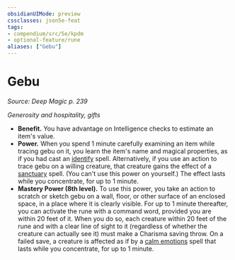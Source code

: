 ```yaml
---
obsidianUIMode: preview
cssclasses: json5e-feat
tags:
- compendium/src/5e/kpdm
- optional-feature/rune
aliases: ["Gebu"]
---
```

# Gebu
*Source: Deep Magic p. 239*  

*Generosity and hospitality, gifts*

- **Benefit.** You have advantage on Intelligence checks to estimate an item's value.  
- **Power.** When you spend 1 minute carefully examining an item while tracing gebu on it, you learn the item's name and magical properties, as if you had cast an [identify](compendium/spells/identify.md) spell. Alternatively, if you use an action to trace gebu on a willing creature, that creature gains the effect of a [sanctuary](compendium/spells/sanctuary.md) spell. (You can't use this power on yourself.) The effect lasts while you concentrate, for up to 1 minute.  
- **Mastery Power (8th level).** To use this power, you take an action to scratch or sketch gebu on a wall, floor, or other surface of an enclosed space, in a place where it is clearly visible. For up to 1 minute thereafter, you can activate the rune with a command word, provided you are within 20 feet of it. When you do so, each creature within 20 feet of the rune and with a clear line of sight to it (regardless of whether the creature can actually see it) must make a Charisma saving throw. On a failed save, a creature is affected as if by a [calm emotions](compendium/spells/calm-emotions.md) spell that lasts while you concentrate, for up to 1 minute.
